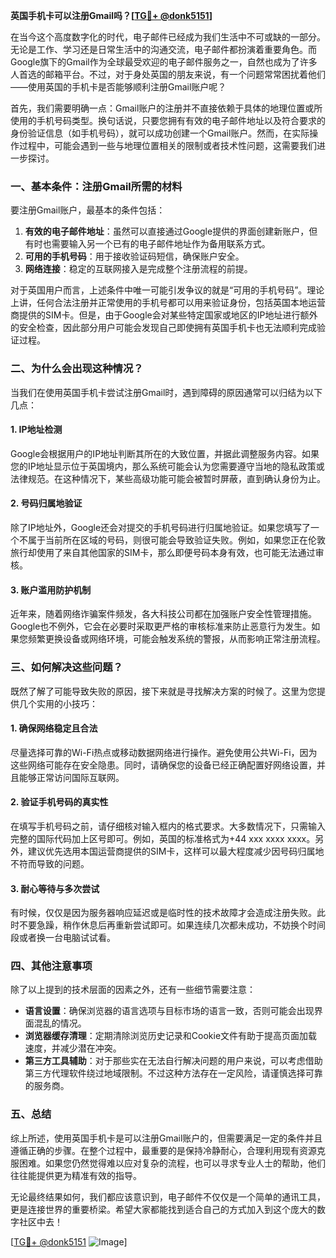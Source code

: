 **英国手机卡可以注册Gmail吗？[[TG💪+ @donk5151](https://t.me/s/donk5151)]**

在当今这个高度数字化的时代，电子邮件已经成为我们生活中不可或缺的一部分。无论是工作、学习还是日常生活中的沟通交流，电子邮件都扮演着重要角色。而Google旗下的Gmail作为全球最受欢迎的电子邮件服务之一，自然也成为了许多人首选的邮箱平台。不过，对于身处英国的朋友来说，有一个问题常常困扰着他们——使用英国的手机卡是否能够顺利注册Gmail账户呢？

首先，我们需要明确一点：Gmail账户的注册并不直接依赖于具体的地理位置或所使用的手机号码类型。换句话说，只要您拥有有效的电子邮件地址以及符合要求的身份验证信息（如手机号码），就可以成功创建一个Gmail账户。然而，在实际操作过程中，可能会遇到一些与地理位置相关的限制或者技术性问题，这需要我们进一步探讨。

### **一、基本条件：注册Gmail所需的材料**

要注册Gmail账户，最基本的条件包括：

1. **有效的电子邮件地址**：虽然可以直接通过Google提供的界面创建新账户，但有时也需要输入另一个已有的电子邮件地址作为备用联系方式。
2. **可用的手机号码**：用于接收验证码短信，确保账户安全。
3. **网络连接**：稳定的互联网接入是完成整个注册流程的前提。

对于英国用户而言，上述条件中唯一可能引发争议的就是“可用的手机号码”。理论上讲，任何合法注册并正常使用的手机号都可以用来验证身份，包括英国本地运营商提供的SIM卡。但是，由于Google会对某些特定国家或地区的IP地址进行额外的安全检查，因此部分用户可能会发现自己即使拥有英国手机卡也无法顺利完成验证过程。

### **二、为什么会出现这种情况？**

当我们在使用英国手机卡尝试注册Gmail时，遇到障碍的原因通常可以归结为以下几点：

#### **1. IP地址检测**
Google会根据用户的IP地址判断其所在的大致位置，并据此调整服务内容。如果您的IP地址显示位于英国境内，那么系统可能会认为您需要遵守当地的隐私政策或法律规范。在这种情况下，某些高级功能可能会被暂时屏蔽，直到确认身份为止。

#### **2. 号码归属地验证**
除了IP地址外，Google还会对提交的手机号码进行归属地验证。如果您填写了一个不属于当前所在区域的号码，则很可能会导致验证失败。例如，如果您正在伦敦旅行却使用了来自其他国家的SIM卡，那么即便号码本身有效，也可能无法通过审核。

#### **3. 账户滥用防护机制**
近年来，随着网络诈骗案件频发，各大科技公司都在加强账户安全性管理措施。Google也不例外，它会在必要时采取更严格的审核标准来防止恶意行为发生。如果您频繁更换设备或网络环境，可能会触发系统的警报，从而影响正常注册流程。

### **三、如何解决这些问题？**

既然了解了可能导致失败的原因，接下来就是寻找解决方案的时候了。这里为您提供几个实用的小技巧：

#### **1. 确保网络稳定且合法**
尽量选择可靠的Wi-Fi热点或移动数据网络进行操作。避免使用公共Wi-Fi，因为这些网络可能存在安全隐患。同时，请确保您的设备已经正确配置好网络设置，并且能够正常访问国际互联网。

#### **2. 验证手机号码的真实性**
在填写手机号码之前，请仔细核对输入框内的格式要求。大多数情况下，只需输入完整的国际代码加上区号即可。例如，英国的标准格式为+44 xxx xxxx xxxx。另外，建议优先选用本国运营商提供的SIM卡，这样可以最大程度减少因号码归属地不符而导致的问题。

#### **3. 耐心等待与多次尝试**
有时候，仅仅是因为服务器响应延迟或是临时性的技术故障才会造成注册失败。此时不要急躁，稍作休息后再重新尝试即可。如果连续几次都未成功，不妨换个时间段或者换一台电脑试试看。

### **四、其他注意事项**

除了以上提到的技术层面的因素之外，还有一些细节需要注意：

- **语言设置**：确保浏览器的语言选项与目标市场的语言一致，否则可能会出现界面混乱的情况。
- **浏览器缓存清理**：定期清除浏览历史记录和Cookie文件有助于提高页面加载速度，并减少潜在冲突。
- **第三方工具辅助**：对于那些实在无法自行解决问题的用户来说，可以考虑借助第三方代理软件绕过地域限制。不过这种方法存在一定风险，请谨慎选择可靠的服务商。

### **五、总结**

综上所述，使用英国手机卡是可以注册Gmail账户的，但需要满足一定的条件并且遵循正确的步骤。在整个过程中，最重要的是保持冷静耐心，合理利用现有资源克服困难。如果您仍然觉得难以应对复杂的流程，也可以寻求专业人士的帮助，他们往往能提供更为精准有效的指导。

无论最终结果如何，我们都应该意识到，电子邮件不仅仅是一个简单的通讯工具，更是连接世界的重要桥梁。希望大家都能找到适合自己的方式加入到这个庞大的数字社区中去！

[[TG💪+ @donk5151](https://t.me/s/donk5151) ![Image](https://i.postimg.cc/rwNCRYN7/Snipaste-2025-04-30-17-27-05.png)]